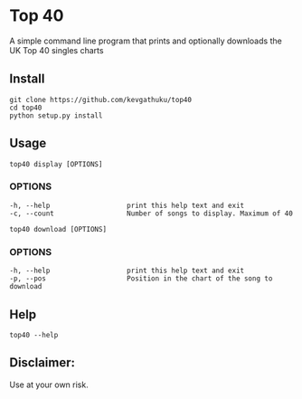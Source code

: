 # Top 40

A simple command line program that prints and optionally downloads
the UK Top 40 singles charts

## Install

`git clone https://github.com/kevgathuku/top40`  
`cd top40`  
`python setup.py install`

## Usage

`top40 display [OPTIONS]`

### OPTIONS
    -h, --help                   print this help text and exit
    -c, --count                  Number of songs to display. Maximum of 40

`top40 download [OPTIONS]`

### OPTIONS
    -h, --help                   print this help text and exit
    -p, --pos                    Position in the chart of the song to download

## Help

`top40 --help`

## Disclaimer:
Use at your own risk. 
